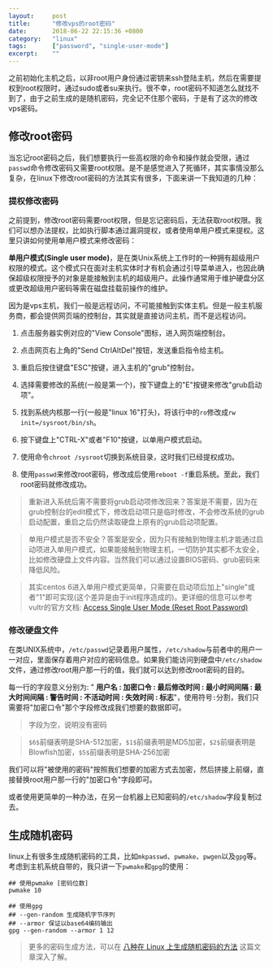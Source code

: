 ```yaml
---
layout:     post
title:      "修改vps的root密码"
date:       2018-06-22 22:15:36 +0800
category:   "linux"
tags:       ["password", "single-user-mode"]
excerpt:    ""
---
```


之前初始化主机之后，以非root用户身份通过密钥来ssh登陆主机，然后在需要提权到root权限时，通过sudo或者su来执行。很不幸，root密码不知道怎么就找不到了，由于之前生成的是随机密码，完全记不住那个密码，于是有了这次的修改vps密码。

## 修改root密码

当忘记root密码之后，我们想要执行一些高权限的命令和操作就会受限，通过`passwd`命令修改密码又需要root权限。是不是感觉进入了死循环，其实事情没那么复杂，在linux下修改root密码的方法其实有很多，下面来讲一下我知道的几种：

### 提权修改密码

之前提到，修改root密码需要root权限，但是忘记密码后，无法获取root权限。我们可以想办法提权，比如执行脚本通过漏洞提权，或者使用单用户模式来提权。这里只讲如何使用单用户模式来修改密码：

**单用户模式(Single user mode)**，是在类Unix系统上工作时的一种拥有超级用户权限的模式。这个模式只在面对主机实体时才有机会通过引导菜单进入，也因此确保超级权限授予的对象是能接触到主机的超级用户。此操作通常用于维护硬盘分区或更改超级用户密码等需在磁盘挂载前操作的维护。

因为是vps主机，我们一般是远程访问，不可能接触到实体主机。但是一般主机服务商，都会提供网页端的控制台，其实就是直接访问主机，而不是远程访问。

1. 点击服务器实例对应的"View Console"图标，进入网页端控制台。

2. 点击网页右上角的"Send CtrlAltDel"按钮，发送重启指令给主机。

3. 重启后按住键盘"ESC"按键，进入主机的"grub"控制台。

4. 选择需要修改的系统(一般是第一个)，按下键盘上的"E"按键来修改"grub启动项"。

5. 找到系统内核那一行(一般是"linux 16"打头)，将该行中的`ro`修改成`rw init=/sysroot/bin/sh`。

6. 按下键盘上"CTRL-X"或者"F10"按键，以单用户模式启动。

7. 使用命令`chroot /sysroot`切换到系统目录，这时我们已经提权成功。

8. 使用`passwd`来修改root密码，修改成后使用`reboot -f`重启系统。至此，我们root密码就修改成功。

> 重新进入系统后需不需要将grub启动项修改回来？答案是不需要，因为在grub控制台的edit模式下，修改启动项只是临时修改，不会修改系统的grub启动配置，重启之后仍然读取硬盘上原有的grub启动项配置。

> 单用户模式是否不安全？答案是安全，因为只有接触到物理主机才能通过启动项进入单用户模式，如果能接触到物理主机，一切防护其实都不太安全，比如修改硬盘上文件内容。当然我们可以通过设置BIOS密码、grub密码来降低风险。

> 其实centos 6进入单用户模式更简单，只需要在启动项后加上"single"或者"1"即可实现(这个差异是由于init程序造成的)。更详细的信息可以参考vultr的官方文档: [Access Single User Mode \(Reset Root Password\)](https://www.vultr.com/docs/boot-into-single-user-mode-reset-root-password)

### 修改硬盘文件

在类UNIX系统中，`/etc/passwd`记录着用户属性，`/etc/shadow`与前者中的用户一一对应，里面保存着用户对应的密码信息。如果我们能访问到硬盘中`/etc/shadow`文件，通过修改root用户那一行的值，我们就可以达到修改root密码的目的。

每一行的字段意义分别为: " **用户名 : 加密口令 : 最后修改时间 : 最小时间间隔 : 最大时间间隔 : 警告时间 : 不活动时间 : 失效时间 : 标志**"，使用符号`:`分割，我们只需要将"加密口令"那个字段修改成我们想要的数据即可。

> 字段为空，说明没有密码

> `$6$`前缀表明是SHA-512加密，`$1$`前缀表明是MD5加密，`$2$`前缀表明是Blowfish加密，`$5$`前缀表明是SHA-256加密

我们可以将"被使用的密码"按照我们想要的加密方式去加密，然后拼接上前缀，直接替换root用户那一行的"加密口令"字段即可。

或者使用更简单的一种办法，在另一台机器上已知密码的`/etc/shadow`字段复制过去。


## 生成随机密码

linux上有很多生成随机密码的工具，比如`mkpasswd`、`pwmake`、`pwgen`以及`gpg`等。考虑到主机系统自带的，我只讲一下`pwmake`和`gpg`的使用：

````shell
## 使用pwmake [密码位数]
pwmake 10

## 使用gpg
## --gen-random 生成随机字节序列
## --armor 保证以base64编码输出
gpg --gen-random --armor 1 12
````

> 更多的密码生成方法，可以在 [八种在 Linux 上生成随机密码的方法](https://linux.cn/article-9318-1.html) 这篇文章深入了解。